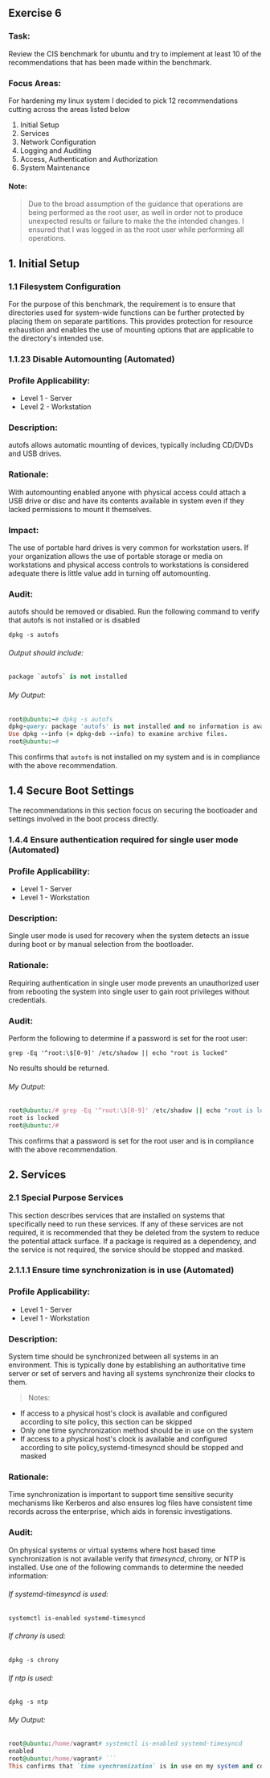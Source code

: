 ## Exercise 6

### Task: 
Review the CIS benchmark for ubuntu and try to implement at least 10 of the recommendations that has been made within the benchmark.

### Focus Areas:
For hardening my linux system I decided to pick 12 recommendations cutting across the areas listed below

1. Initial Setup
2. Services
3. Network Configuration
4. Logging and Auditing
5. Access, Authentication and Authorization
6. System Maintenance

#### Note: 
> Due to the broad assumption of the guidance that operations are being performed as the root user, 
as well in order not to produce unexpected results or failure to make the the intended changes. 
I ensured that I was logged in as the root user while performing all operations.


## 1. Initial Setup
### 1.1 Filesystem Configuration
For the purpose of this benchmark, the requirement is to ensure that directories used for system-wide functions can be further protected by placing them on separate partitions. This provides protection for resource exhaustion and enables the use of mounting options that are applicable to the directory's intended use. 

### 1.1.23 Disable Automounting (Automated)

### Profile Applicability:
- Level 1 - Server
- Level 2 - Workstation

### Description:
autofs allows automatic mounting of devices, typically including CD/DVDs and USB drives.

### Rationale:
With automounting enabled anyone with physical access could attach a USB drive or disc and have its contents available in system even if they lacked permissions to mount it themselves.

### Impact:
The use of portable hard drives is very common for workstation users. If your organization allows the use of portable storage or media on workstations and physical access controls to workstations is considered adequate there is little value add in turning off automounting.

### Audit:
autofs should be removed or disabled.
Run the following command to verify that autofs is not installed or is disabled

`dpkg -s autofs`

###### Output should include:

```python
package `autofs` is not installed
```
###### My Output:

```ruby
root@ubuntu:~# dpkg -s autofs
dpkg-query: package 'autofs' is not installed and no information is available
Use dpkg --info (= dpkg-deb --info) to examine archive files.
root@ubuntu:~# 
```
This confirms that `autofs` is not installed on my system and is in compliance with the above recommendation.


## 1.4 Secure Boot Settings
The recommendations in this section focus on securing the bootloader and settings involved in the boot process directly.

### 1.4.4 Ensure authentication required for single user mode (Automated)

### Profile Applicability:
- Level 1 - Server
- Level 1 - Workstation

### Description:
Single user mode is used for recovery when the system detects an issue during boot or by manual selection from the bootloader.

### Rationale:
Requiring authentication in single user mode prevents an unauthorized user from rebooting the system into single user to gain root privileges without credentials.

### Audit:
Perform the following to determine if a password is set for the root user:

`grep -Eq '^root:\$[0-9]' /etc/shadow || echo "root is locked"`

No results should be returned.

###### My Output:
```ruby
root@ubuntu:/# grep -Eq '^root:\$[0-9]' /etc/shadow || echo "root is locked"
root is locked
root@ubuntu:/# 
```
This confirms that a password is set for the root user and is in compliance with the above recommendation.



## 2. Services
### 2.1 Special Purpose Services
This section describes services that are installed on systems that specifically need to run these services. If any of these services are not required, it is recommended that they be deleted from the system to reduce the potential attack surface. If a package is required as a dependency, and the service is not required, the service should be stopped and masked.


### 2.1.1.1 Ensure time synchronization is in use (Automated)

### Profile Applicability:
- Level 1 - Server
- Level 1 - Workstation

### Description:
System time should be synchronized between all systems in an environment. This is typically done by establishing an authoritative time server or set of servers and having all systems synchronize their clocks to them.

> Notes:
- If access to a physical host's clock is available and configured according to site policy, this section can be skipped
- Only one time synchronization method should be in use on the system
- If access to a physical host's clock is available and configured according to site policy,systemd-timesyncd should be stopped and masked

### Rationale:
Time synchronization is important to support time sensitive security mechanisms like Kerberos and also ensures log files have consistent time records across the enterprise, which aids in forensic investigations.

### Audit:
On physical systems or virtual systems where host based time synchronization is not available verify that *timesyncd*, chrony, or NTP is installed. Use one of the following commands to determine the needed information:

###### If systemd-timesyncd is used:
`systemctl is-enabled systemd-timesyncd`

###### If chrony is used:
`dpkg -s chrony`

###### If ntp is used:
`dpkg -s ntp`

###### My Output:
```ruby
root@ubuntu:/home/vagrant# systemctl is-enabled systemd-timesyncd
enabled
root@ubuntu:/home/vagrant# ```
This confirms that `time synchronization` is in use on my system and complies with the above recommendation.
